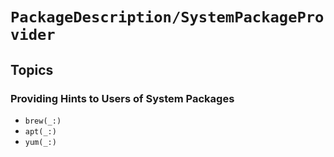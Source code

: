 # ``PackageDescription/SystemPackageProvider``

## Topics

### Providing Hints to Users of System Packages

- ``brew(_:)``
- ``apt(_:)``
- ``yum(_:)``
